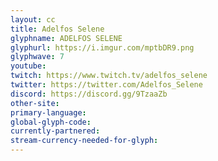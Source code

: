 ```yaml
---
layout: cc
title: Adelfos Selene
glyphname: ADELFOS SELENE
glyphurl: https://i.imgur.com/mptbDR9.png
glyphwave: 7
youtube: 
twitch: https://www.twitch.tv/adelfos_selene
twitter: https://twitter.com/Adelfos_Selene
discord: https://discord.gg/9TzaaZb
other-site: 
primary-language: 
global-glyph-code: 
currently-partnered: 
stream-currency-needed-for-glyph: 
---
```


